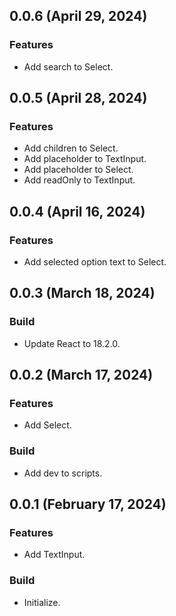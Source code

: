 ## 0.0.6 (April 29, 2024)

### Features

- Add search to Select.

## 0.0.5 (April 28, 2024)

### Features

- Add children to Select.
- Add placeholder to TextInput.
- Add placeholder to Select.
- Add readOnly to TextInput.

## 0.0.4 (April 16, 2024)

### Features

- Add selected option text to Select.

## 0.0.3 (March 18, 2024)

### Build

- Update React to 18.2.0.

## 0.0.2 (March 17, 2024)

### Features

- Add Select.

### Build

- Add dev to scripts.

## 0.0.1 (February 17, 2024)

### Features

- Add TextInput.

### Build

- Initialize.
